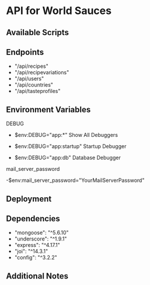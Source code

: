 # API for World Sauces

## Available Scripts

## Endpoints

- "/api/recipes"
- "/api/recipevariations"
- "/api/users"
- "/api/countries"
- "/api/tasteprofiles"

## Environment Variables

DEBUG

- \$env:DEBUG="app:\*"
  Show All Debuggers

- \$env:DEBUG="app:startup"
  Startup Debugger

- \$env:DEBUG="app:db"
  Database Debugger

mail_server_password

-\$env:mail_server_password="YourMailServerPassword"

## Deployment

## Dependencies

- "mongoose": "^5.6.10"
- "underscore": "^1.9.1"
- "express": "^4.17.1"
- "joi": "^14.3.1"
- "config": "^3.2.2"

## Additional Notes
